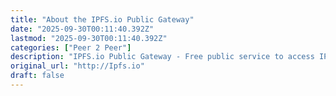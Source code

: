 ```yaml
---
title: "About the IPFS.io Public Gateway"
date: "2025-09-30T00:11:40.392Z"
lastmod: "2025-09-30T00:11:40.392Z"
categories: ["Peer 2 Peer"]
description: "IPFS.io Public Gateway - Free public service to access IPFS content through your web browser. Bridge between HTTP and decentralized IPFS protocol without installing software."
original_url: "http://Ipfs.io"
draft: false
---
```

